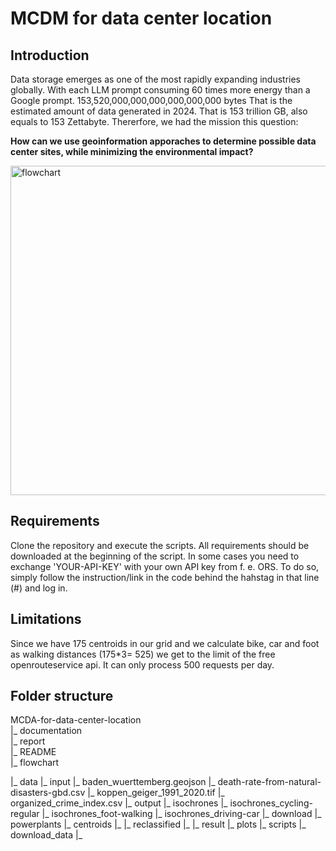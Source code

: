 # MCDM for data center location

## Introduction

Data storage emerges as one of the most rapidly expanding industries globally. With each LLM prompt consuming 60 times more energy than a Google prompt. 
153,520,000,000,000,000,000,000 bytes 
That is the estimated amount of data generated in 2024. That is 153 trillion GB, also equals to 153 Zettabyte.
Thererfore, we had the mission this question:

**How can we use geoinformation apporaches to determine possible data center sites, while minimizing the environmental impact?**

<img width="527" alt="flowchart" src="https://github.com/celthome/MCDA-for-data-center-location/assets/146074360/9d875919-2116-47f8-980e-6e54f03e0f10">

## Requirements
Clone the repository and execute the scripts. All requirements should be downloaded at the beginning of the script. In some cases you need to exchange 'YOUR-API-KEY' with your own API key from f. e. ORS. To do so, simply follow the instruction/link in the code behind the hahstag in that line (#) and log in. 

## Limitations
Since we have 175 centroids in our grid and we calculate bike, car and foot as walking distances (175*3= 525) we get to the limit of the free openrouteservice api. It can only process 500 requests per day.
 
## Folder structure
MCDA-for-data-center-location  
|_ documentation  
    |_ report  
    |_ README  
    |_ flowchart 

|_ data
    |_ input
        |_ baden_wuerttemberg.geojson
        |_ death-rate-from-natural-disasters-gbd.csv
        |_ koppen_geiger_1991_2020.tif
        |_ organized_crime_index.csv
    |_ output
        |_ isochrones
            |_ isochrones_cycling-regular
            |_ isochrones_foot-walking
            |_ isochrones_driving-car
        |_ download
            |_ powerplants
        |_ centroids
            |_
        |_ reclassified
            |_
    |_ result
|_ plots
|_ scripts
    |_ download_data
    |_




    

